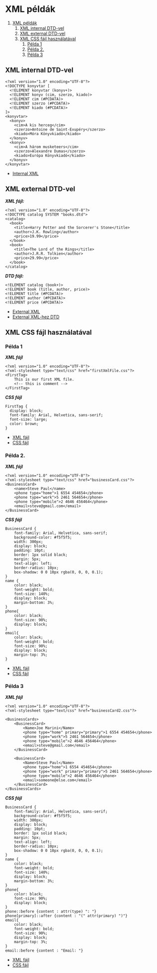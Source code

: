 # XML példák

1. [XML példák](#xml-példák)
   1. [XML internal DTD-vel](#xml-internal-dtd-vel)
   2. [XML external DTD-vel](#xml-external-dtd-vel)
   3. [XML CSS fájl használatával](#xml-css-fájl-használatával)
      1. [Példa 1](#példa-1)
      2. [Példa 2.](#példa-2)
      3. [Példa 3](#példa-3)


## XML internal DTD-vel

```
<?xml version="1.0" encoding="UTF-8"?>
<!DOCTYPE konyvtar [
  <!ELEMENT konyvtar (konyv+)>
  <!ELEMENT konyv (cim, szerzo, kiado)>
  <!ELEMENT cim (#PCDATA)>
  <!ELEMENT szerzo (#PCDATA)>
  <!ELEMENT kiado (#PCDATA)>
]>
<konyvtar>
  <konyv>
    <cim>A kis herceg</cim>
    <szerzo>Antoine de Saint-Exupéry</szerzo>
    <kiado>Móra Könyvkiadó</kiado>
  </konyv>
  <konyv>
    <cim>A három musketeers</cim>
    <szerzo>Alexandre Dumas</szerzo>
    <kiado>Európa Könyvkiadó</kiado>
  </konyv>
</konyvtar>
```

- [Internal XML](examples/1.xml)

## XML external DTD-vel

***XML fájl:***

```
<?xml version="1.0" encoding="UTF-8"?>
<!DOCTYPE catalog SYSTEM "books.dtd">
<catalog>
  <book>
    <title>Harry Potter and the Sorcerer's Stone</title>
    <author>J.K. Rowling</author>
    <price>19.99</price>
  </book>
  <book>
    <title>The Lord of the Rings</title>
    <author>J.R.R. Tolkien</author>
    <price>29.99</price>
  </book>
</catalog>
```

***DTD fájl:***

```
<!ELEMENT catalog (book+)>
<!ELEMENT book (title, author, price)>
<!ELEMENT title (#PCDATA)>
<!ELEMENT author (#PCDATA)>
<!ELEMENT price (#PCDATA)>
```

- [External XML](examples/2.xml)
- [External XML-hez DTD](examples/books.dtd)

## XML CSS fájl használatával

### Példa 1

***XML fájl***

```
<?xml version="1.0" encoding="UTF-8"?>
<?xml-stylesheet type="text/css" href="firstXmlFile.css"?>
<FirstTag>
    This is our first XML file.
    <!-- this is comment -->
</FirstTag>
```

***CSS fájl***

```
FirstTag {
  display: block;
  font-family: Arial, Helvetica, sans-serif;
  font-size: large;
  color: brown;
}
```

- [XML fájl](examples\firstXmlFile.xml)
- [CSS fájl](examples\firstXmlFile.css)

### Példa 2.

***XML fájl***

```
<?xml version="1.0" encoding="UTF-8"?>
<?xml-stylesheet type="text/css" href="businessCard.css"?>
<BusinessCard>
    <name>Steve Paul</name>
    <phone type="home">1 6554 454654</phone>
    <phone type="work">5 2461 564654</phone>
    <phone type="mobile">2 4646 456464</phone>
    <email>steve@gmail.com</email>
</BusinessCard>
```

***CSS fájl***

```
BusinessCard {
    font-family: Arial, Helvetica, sans-serif;
    background-color: #f5f5f5;
    width: 300px;
    display: block;
    padding: 10pt;
    border: 1px solid black;
    margin: 5px;
    text-align: left;
    border-radius: 10px;
    box-shadow: 0 0 10px rgba(0, 0, 0, 0.1);
}
name {
    color: black;
    font-weight: bold;
    font-size: 140%;
    display: block;
    margin-bottom: 3%;
}
phone{
    color: black;
    font-size: 90%;
    display: block;
}
email{
    color: black;
    font-weight: bold;
    font-size: 90%;
    display: block;
    margin-top: 3%;
}
```

- [XML fájl](examples\businessCard.xml)
- [CSS fájl](examples\businessCard.css)

### Példa 3

***XML fájl***

```
<?xml version="1.0" encoding="UTF-8"?>
<?xml-stylesheet type="text/css" href="businessCard2.css"?>

<BusinessCards>
    <BusinessCard>
        <Name>Joe Marini</Name>
        <phone type="home" primary="primary">1 6554 454654</phone>
        <phone type="work">5 2461 564654</phone>
        <phone type="mobile">2 4646 456464</phone>
        <email>steve@gmail.com</email>
    </BusinessCard>

    <BusinessCard>
        <Name>Steve Paul</Name>
        <phone type="home">1 6554 454654</phone>
        <phone type="work" primary="primary">5 2461 564654</phone>
        <phone type="mobile">2 4646 456464</phone>
        <email>someone@else.com</email>
    </BusinessCard>
</BusinessCards>
```

***CSS fájl***

```
BusinessCard {
    font-family: Arial, Helvetica, sans-serif;
    background-color: #f5f5f5;
    width: 300px;
    display: block;
    padding: 10pt;
    border: 1px solid black;
    margin: 5px;
    text-align: left;
    border-radius: 10px;
    box-shadow: 0 0 10px rgba(0, 0, 0, 0.1);
}
name {
    color: black;
    font-weight: bold;
    font-size: 140%;
    display: block;
    margin-bottom: 3%;
}
phone{
    color: black;
    font-size: 90%;
    display: block;
}
phone::before {content : attr(type) ": "}
phone[primary]::after {content : "(" attr(primary) ")"}
email{
    color: black;
    font-weight: bold;
    font-size: 90%;
    display: block;
    margin-top: 3%;
}
email::before {content : "Email: "}
```

- [XML fájl](examples\businessCard2.xml)
- [CSS fájl](examples\businessCard2.css)